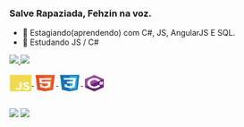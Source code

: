 ### Salve Rapaziada, Fehzin na voz.

- 🔭 Estagiando(aprendendo) com C#, JS, AngularJS E SQL.
- 🌱 Estudando JS / C#
<div>
  <a href="https://github.com/Feh-Soldati">
  <img height="180em" src="https://github-readme-stats.vercel.app/api?username=Feh-Soldati&show_icons=true&theme=dracula&include_all_commits=true&count_private=true"/>
  <img height="180em" src="https://github-readme-stats.vercel.app/api/top-langs/?username=Feh-Soldati&layout=compact&langs_count=7&theme=dracula"/>
</div>
  <div style="display: inline_block"><br>
  <img align="center" alt="Feh-Js" height="30" width="40" src="https://raw.githubusercontent.com/devicons/devicon/master/icons/javascript/javascript-plain.svg">
  <img align="center" alt="Feh-HTML" height="30" width="40" src="https://raw.githubusercontent.com/devicons/devicon/master/icons/html5/html5-original.svg">
  <img align="center" alt="Feh-CSS" height="30" width="40" src="https://raw.githubusercontent.com/devicons/devicon/master/icons/css3/css3-original.svg">
  <img align="center" alt="Feh-Csharp" height="30" width="40" src="https://raw.githubusercontent.com/devicons/devicon/master/icons/csharp/csharp-original.svg">
</div>
  
  ##
  
  <div> 
  <a href="https://www.instagram.com/feh_soldati/" target="_blank"><img src="https://img.shields.io/badge/-Instagram-%23E4405F?style=for-the-badge&logo=instagram&logoColor=white" target="_blank"></a>
 <a href="https://discord.gg/A6agCqv6pp" target="_blank"><img src="https://img.shields.io/badge/Discord-7289DA?style=for-the-badge&logo=discord&logoColor=white" target="_blank"></a> 

